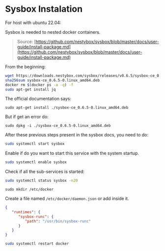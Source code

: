 # Sysbox Instalation

For host with ubuntu 22.04:

Sysbox is needed to nested docker containers. 

> Source: [https://github.com/nestybox/sysbox/blob/master/docs/user-guide/install-package.md](https://github.com/nestybox/sysbox/blob/master/docs/user-guide/install-package.md)

From the beginning:

```sh
wget https://downloads.nestybox.com/sysbox/releases/v0.6.5/sysbox-ce_0.6.5-0.linux_amd64.deb
sha256sum sysbox-ce_0.6.5-0.linux_amd64.deb
docker rm $(docker ps -a -q) -f
sudo apt-get install jq
```

The official documentation says:
```
sudo apt-get install ./sysbox-ce_0.6.5-0.linux_amd64.deb
```

But if get an error do:
```
sudo dpkg -i ./sysbox-ce_0.6.5-0.linux_amd64.deb
```

After these previous steps present in the sysbox docs, you need to do:

```sh
sudo systemctl start sysbox
```

Enable if do you want to start this service with the system startup.

```sh
sudo systemctl enable sysbox
```

Check if all the sub-services is started:
```sh
sudo systemctl status sysbox -n20
```

```
sudo mkdir /etc/docker
```

Create a file named  `/etc/docker/daemon.json` or add inside it.
```json
{
   "runtimes": {
      "sysbox-runc": {
         "path": "/usr/bin/sysbox-runc"
      }
   }
}
```

```sh
sudo systemctl restart docker
```

